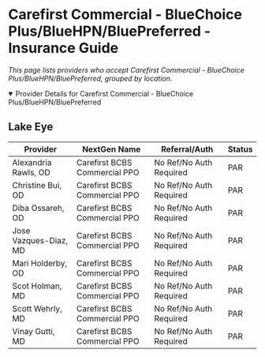 # Carefirst Commercial - BlueChoice Plus/BlueHPN/BluePreferred - Insurance Guide

*This page lists providers who accept Carefirst Commercial - BlueChoice Plus/BlueHPN/BluePreferred, grouped by location.*

<details open><summary>Provider Details for Carefirst Commercial - BlueChoice Plus/BlueHPN/BluePreferred</summary>

## Lake Eye 

| Provider | NextGen Name | Referral/Auth | Status |
|----------|-------------|--------------|--------|
| Alexandria Rawls, OD | Carefirst BCBS Commercial PPO | No Ref/No Auth Required | PAR |
| Christine Bui, OD | Carefirst BCBS Commercial PPO | No Ref/No Auth Required | PAR |
| Diba Ossareh, OD | Carefirst BCBS Commercial PPO | No Ref/No Auth Required | PAR |
| Jose Vazques-Diaz, MD | Carefirst BCBS Commercial PPO | No Ref/No Auth Required | PAR |
| Mari Holderby, OD | Carefirst BCBS Commercial PPO | No Ref/No Auth Required | PAR |
| Scot Holman, MD | Carefirst BCBS Commercial PPO | No Ref/No Auth Required | PAR |
| Scott Wehrly, MD | Carefirst BCBS Commercial PPO | No Ref/No Auth Required | PAR |
| Vinay Gutti, MD | Carefirst BCBS Commercial PPO | No Ref/No Auth Required | PAR |

</details>

